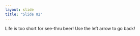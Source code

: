 ```yaml
---
layout: slide
title: "Slide 02"
---
```

Life is too short for see-thru beer!
Use the left arrow to go back!
